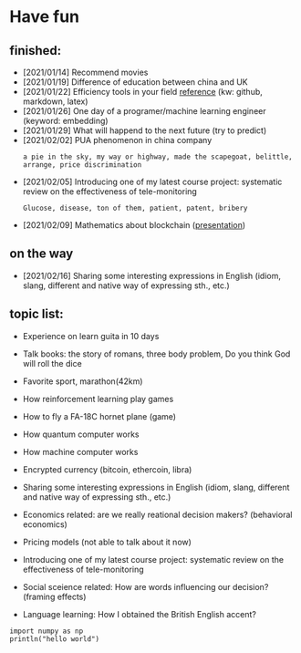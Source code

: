 # Have fun

## finished:
- [2021/01/14] Recommend movies
- [2021/01/19] Difference of education between china and UK
- [2021/01/22] Efficiency tools in your field [reference](http://www.baidu.com) (kw: github, markdown, latex)
- [2021/01/26] One day of a programer/machine learning engineer (keyword: embedding)
- [2021/01/29] What will happend to the next future (try to predict)
- [2021/02/02] PUA phenomenon in china company
  ``` 
  a pie in the sky, my way or highway, made the scapegoat, belittle, arrange, price discrimination
  ```
- [2021/02/05] Introducing one of my latest course project: systematic review on the effectiveness of tele-monitoring
  ``` 
  Glucose, disease, ton of them, patient, patent, bribery
  ```
- [2021/02/09] Mathematics about blockchain ([presentation](https://docs.google.com/presentation/d/1fagu-n-h_4Xyeq9Yc_vMScF602HaPahcW7xpH3EYF7Q/edit#slide=id.gba35549b36_0_31))

## on the way
- [2021/02/16] Sharing some interesting expressions in English (idiom, slang, different and native way of expressing sth., etc.)

## topic list:
- Experience on learn guita in 10 days
- Talk books: the story of romans, three body problem, Do you think God will roll the dice
- Favorite sport, marathon(42km)
- How reinforcement learning play games
- How to fly a FA-18C hornet plane (game)
- How quantum computer works
- How machine computer works
- Encrypted currency (bitcoin, ethercoin, libra)

- Sharing some interesting expressions in English (idiom, slang, different and native way of expressing sth., etc.)
- Economics related: are we really reational decision makers? (behavioral economics)
- Pricing models (not able to talk about it now)
- Introducing one of my latest course project: systematic review on the effectiveness of tele-monitoring
- Social sceience related: How are words influencing our decision? (framing effects)
- Language learning: How I obtained the British English accent?

```
import numpy as np
println("hello world")
```

